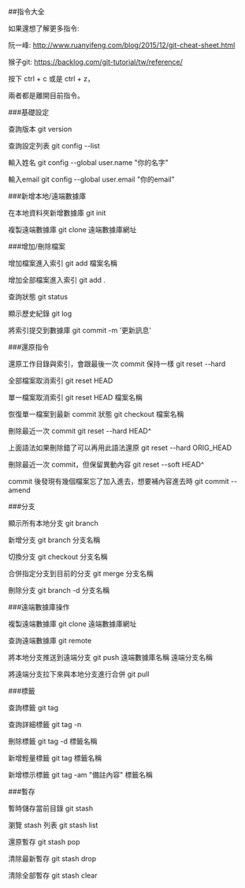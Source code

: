 ##指令大全

如果還想了解更多指令:

阮一峰:
http://www.ruanyifeng.com/blog/2015/12/git-cheat-sheet.html

猴子git:
https://backlog.com/git-tutorial/tw/reference/


按下 ctrl + c 或是 ctrl + z，

兩者都是離開目前指令。

###基礎設定

查詢版本
git version
 
查詢設定列表
git config --list
 
輸入姓名
git config --global user.name "你的名字"
 
輸入email
git config --global user.email "你的email"

###新增本地/遠端數據庫

在本地資料夾新增數據庫
git init
 
複製遠端數據庫
git clone 遠端數據庫網址

###增加/刪除檔案

增加檔案進入索引
git add 檔案名稱
 
增加全部檔案進入索引
git add .
 
查詢狀態
git status
 
顯示歷史紀錄
git log
 
將索引提交到數據庫
git commit -m '更新訊息'

###還原指令

還原工作目錄與索引，會跟最後一次 commit 保持一樣
git reset --hard 
 
全部檔案取消索引
git reset HEAD 
 
單一檔案取消索引
git reset HEAD 檔案名稱 
 
恢復單一檔案到最新 commit 狀態
git checkout 檔案名稱 
 
刪除最近一次 commit 
git reset --hard HEAD^ 
 
上面語法如果刪除錯了可以再用此語法還原
git reset --hard ORIG_HEAD 
 
刪除最近一次 commit，但保留異動內容
git reset --soft HEAD^
 
commit 後發現有幾個檔案忘了加入進去，想要補內容進去時
git commit --amend

###分支

顯示所有本地分支
git branch
 
新增分支
git branch 分支名稱
 
切換分支
git checkout 分支名稱
 
合併指定分支到目前的分支
git merge 分支名稱
 
刪除分支
git branch -d 分支名稱

###遠端數據庫操作

複製遠端數據庫
git clone 遠端數據庫網址
 
查詢遠端數據庫
git remote
 
將本地分支推送到遠端分支
git push 遠端數據庫名稱 遠端分支名稱
 
將遠端分支拉下來與本地分支進行合併
git pull

###標籤

查詢標籤
git tag
 
查詢詳細標籤
git tag -n
 
刪除標籤
git tag -d 標籤名稱
 
新增輕量標籤
git tag 標籤名稱
 
新增標示標籤
git tag -am "備註內容" 標籤名稱

###暫存

暫時儲存當前目錄
git stash
 
瀏覽 stash 列表
git stash list 
 
還原暫存
git stash pop
 
清除最新暫存
git stash drop
 
清除全部暫存
git stash clear